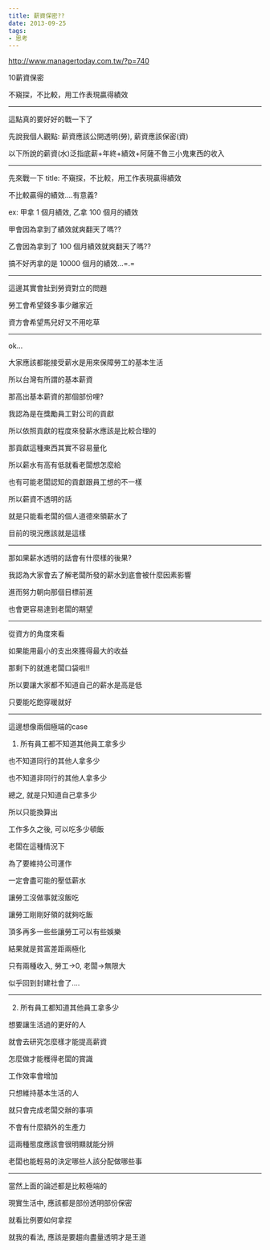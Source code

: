 ```yaml
---
title: 薪資保密??
date: 2013-09-25
tags:
- 思考
---
```

http://www.managertoday.com.tw/?p=740

10薪資保密

不窺探，不比較，用工作表現贏得績效

---

這點真的要好好的戰一下了

先說我個人觀點: 薪資應該公開透明(勞), 薪資應該保密(資)

以下所說的薪資(水)泛指底薪+年終+績效+阿薩不魯三小鬼東西的收入

---

先來戰一下 title: 不窺探，不比較，用工作表現贏得績效

不比較贏得的績效....有意義?

ex: 甲拿 1 個月績效, 乙拿 100 個月的績效

甲會因為拿到了績效就爽翻天了嗎??

乙會因為拿到了 100 個月績效就爽翻天了嗎??

搞不好丙拿的是 10000 個月的績效...=.=

---

這邊其實會扯到勞資對立的問題

勞工會希望錢多事少離家近

資方會希望馬兒好又不用吃草

---

ok...

大家應該都能接受薪水是用來保障勞工的基本生活

所以台灣有所謂的基本薪資

那高出基本薪資的那個部份哩?

我認為是在獎勵員工對公司的貢獻

所以依照貢獻的程度來發薪水應該是比較合理的

那貢獻這種東西其實不容易量化

所以薪水有高有低就看老闆想怎麼給

也有可能老闆認知的貢獻跟員工想的不一樣

所以薪資不透明的話

就是只能看老闆的個人道德來領薪水了

目前的現況應該就是這樣

---

那如果薪水透明的話會有什麼樣的後果?

我認為大家會去了解老闆所發的薪水到底會被什麼因素影響

進而努力朝向那個目標前進

也會更容易達到老闆的期望

---

從資方的角度來看

如果能用最小的支出來獲得最大的收益

那剩下的就進老闆口袋啦!!

所以要讓大家都不知道自己的薪水是高是低

只要能吃飽穿暖就好

---

這邊想像兩個極端的case

1. 所有員工都不知道其他員工拿多少

也不知道同行的其他人拿多少

也不知道非同行的其他人拿多少

總之, 就是只知道自己拿多少

所以只能換算出

工作多久之後, 可以吃多少頓飯

老闆在這種情況下

為了要維持公司運作

一定會盡可能的壓低薪水

讓勞工沒做事就沒飯吃

讓勞工剛剛好領的就夠吃飯

頂多再多一些些讓勞工可以有些娛樂

結果就是貧富差距兩極化

只有兩種收入, 勞工->0, 老闆->無限大

似乎回到封建社會了....

---

2. 所有員工都知道其他員工拿多少

想要讓生活過的更好的人

就會去研究怎麼樣才能提高薪資

怎麼做才能穫得老闆的賞識

工作效率會增加

只想維持基本生活的人

就只會完成老闆交辦的事項

不會有什麼額外的生產力

這兩種態度應該會很明顯就能分辨

老闆也能輕易的決定哪些人該分配做哪些事

---

當然上面的論述都是比較極端的

現實生活中, 應該都是部份透明部份保密

就看比例要如何拿捏

就我的看法, 應該是要趨向盡量透明才是王道
